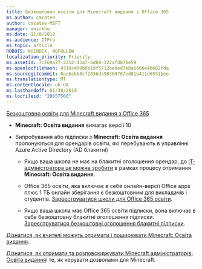 ```yaml
---
title: Безкоштовно освіти для Minecraft видання з Office 365
ms.author: cmcatee
author: cmcatee-MSFT
manager: mnirkhe
ms.date: 11/6/2018
ms.audience: ITPro
ms.topic: article
ROBOTS: NOINDEX, NOFOLLOW
localization_priority: Priority
ms.assetid: 7cf69a77-2212-43a7-bd68-122afd876e59
ms.openlocfilehash: 4310c499b8b19f5712bebed7e8a6666e4b602fda
ms.sourcegitcommit: 0ae6cbb8cf2836da98300767ed81b411d6551bee
ms.translationtype: MT
ms.contentlocale: uk-UA
ms.lasthandoff: 01/30/2019
ms.locfileid: "29657560"
---
```

[Безкоштовно освіти для Minecraft видання з Office 365](https://docs.microsoft.com/education/windows/get-minecraft-for-education)
  
- **Minecraft: Освіта видання** вимагає версії 10 
    
- Випробування або підписки з **Minecraft: Освіта видання** пропонуються для орендарів освіти, які перебувають в управлінні Azure Active Directory (AD блакитні) 
    
  - Якщо ваша школа не має на блакитні оголошення орендар, до [ІТ-адміністратора це можна зробити](https://docs.microsoft.com/education/windows/school-get-minecraft) в рамках процесу отримання **Minecraft: Освіта видання**.
    
  - Office 365 освіти, яка включає в себе онлайн-версії Office apps плюс 1 ТБ онлайн зберігання є безкоштовним для викладачів і студентів. [Зареєструватися школи для Office 365 освіти](https://products.office.com/academic/office-365-education-plan).
    
  - Якщо ваша школа має Office 365 освіти підписки, вона включає в себе безкоштовну блакитні оголошення підписки. [Зареєструватися безкоштовні оголошення блакитні підписки](https://msdn.microsoft.com/library/windows/hardware/mt703369%28v=vs.85%29.aspx).
    
[Дізнатися, як вчителі можуть отримати і поширювати Minecraft: Освіта видання](https://docs.microsoft.com/education/windows/teacher-get-minecraft).
  
[Дізнатися, як отримати та розповсюджувати Minecraft адміністраторів: Освіта видання](https://docs.microsoft.com/education/windows/school-get-minecraft)і те, як керувати дозволами для Minecraft.
  

